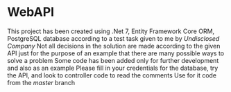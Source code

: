 # WebAPI
This project has been created using .Net 7, Entity Framework Core ORM, PostgreSQL database according to a test task given to me by *Undisclosed Company*
Not all decisions in the solution are made according to the given API just for the purpose of an example that there are many possible ways to solve a problem
Some code has been added only for further development and also as an example
Please fill in your credentials for the database, try the API, and look to controller code to read the comments
Use for it code from the *master* branch
